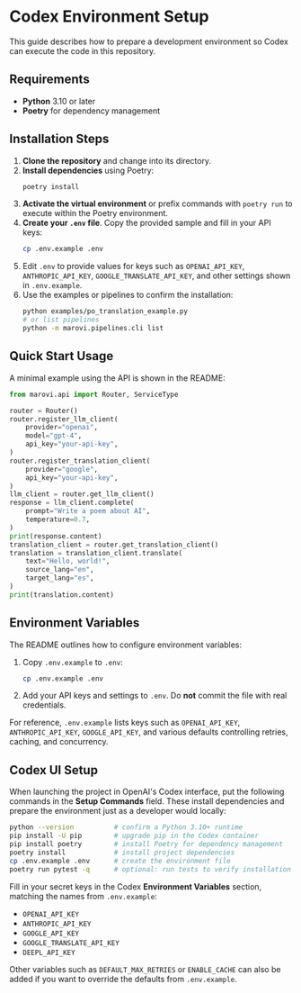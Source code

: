 # Codex Environment Setup

This guide describes how to prepare a development environment so Codex can execute the code in this repository.

## Requirements
- **Python** 3.10 or later
- **Poetry** for dependency management

## Installation Steps

1. **Clone the repository** and change into its directory.
2. **Install dependencies** using Poetry:
   ```bash
   poetry install
   ```
3. **Activate the virtual environment** or prefix commands with `poetry run` to execute within the Poetry environment.
4. **Create your `.env` file**. Copy the provided sample and fill in your API keys:
   ```bash
   cp .env.example .env
   ```
5. Edit `.env` to provide values for keys such as `OPENAI_API_KEY`, `ANTHROPIC_API_KEY`, `GOOGLE_TRANSLATE_API_KEY`, and other settings shown in `.env.example`.
6. Use the examples or pipelines to confirm the installation:
   ```bash
   python examples/po_translation_example.py
   # or list pipelines
   python -m marovi.pipelines.cli list
   ```

## Quick Start Usage
A minimal example using the API is shown in the README:
```python
from marovi.api import Router, ServiceType

router = Router()
router.register_llm_client(
    provider="openai",
    model="gpt-4",
    api_key="your-api-key",
)
router.register_translation_client(
    provider="google",
    api_key="your-api-key",
)
llm_client = router.get_llm_client()
response = llm_client.complete(
    prompt="Write a poem about AI",
    temperature=0.7,
)
print(response.content)
translation_client = router.get_translation_client()
translation = translation_client.translate(
    text="Hello, world!",
    source_lang="en",
    target_lang="es",
)
print(translation.content)
```

## Environment Variables
The README outlines how to configure environment variables:
1. Copy `.env.example` to `.env`:
   ```bash
   cp .env.example .env
   ```
2. Add your API keys and settings to `.env`. Do **not** commit the file with real credentials.

For reference, `.env.example` lists keys such as `OPENAI_API_KEY`, `ANTHROPIC_API_KEY`, `GOOGLE_API_KEY`, and various defaults controlling retries, caching, and concurrency.

## Codex UI Setup

When launching the project in OpenAI's Codex interface, put the following commands in the **Setup Commands** field. These install dependencies and prepare the environment just as a developer would locally:

```bash
python --version          # confirm a Python 3.10+ runtime
pip install -U pip        # upgrade pip in the Codex container
pip install poetry        # install Poetry for dependency management
poetry install            # install project dependencies
cp .env.example .env      # create the environment file
poetry run pytest -q      # optional: run tests to verify installation
```

Fill in your secret keys in the Codex **Environment Variables** section, matching the names from `.env.example`:

- `OPENAI_API_KEY`
- `ANTHROPIC_API_KEY`
- `GOOGLE_API_KEY`
- `GOOGLE_TRANSLATE_API_KEY`
- `DEEPL_API_KEY`

Other variables such as `DEFAULT_MAX_RETRIES` or `ENABLE_CACHE` can also be added if you want to override the defaults from `.env.example`.

